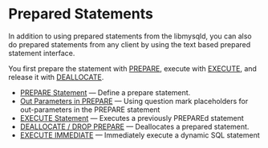 # Prepared Statements

In addition to using prepared statements from the libmysqld, you can also do prepared statements from any client by using the text based prepared statement interface.

You first prepare the statement with [PREPARE](/sql-statements-structure/sql-statements/prepared-statements/prepare-statement/), execute with [EXECUTE](/sql-statements-structure/sql-statements/prepared-statements/execute-statement/), and release it with [DEALLOCATE](/kb/en/deallocate-drop-prepared-statement/).

- [PREPARE Statement](/sql-statements-structure/sql-statements/prepared-statements/prepare-statement/) — Define a prepare statement.
- [Out Parameters in PREPARE](/sql-statements-structure/sql-statements/prepared-statements/out-parameters-in-prepare/) — Using question mark placeholders for out-parameters in the PREPARE statement
- [EXECUTE Statement](/sql-statements-structure/sql-statements/prepared-statements/execute-statement/) — Executes a previously PREPAREd statement
- [DEALLOCATE / DROP PREPARE](/sql-statements-structure/sql-statements/prepared-statements/deallocate-drop-prepare/) — Deallocates a prepared statement.
- [EXECUTE IMMEDIATE](/sql-statements-structure/sql-statements/prepared-statements/execute-immediate/) — Immediately execute a dynamic SQL statement